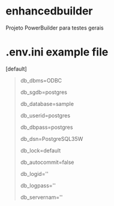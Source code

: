 # enhancedbuilder
Projeto PowerBuilder para testes gerais

# .env.ini example file

[default]
> db_dbms=ODBC
> 
> db_sgdb=postgres
> 
> db_database=sample
> 
> db_userid=postgres
> 
> db_dbpass=postgres
> 
> db_dsn=PostgreSQL35W
> 
> db_lock=default
> 
> db_autocommit=false
> 
> db_logid=''
> 
> db_logpass=''
> 
> db_servernam=''
> 
